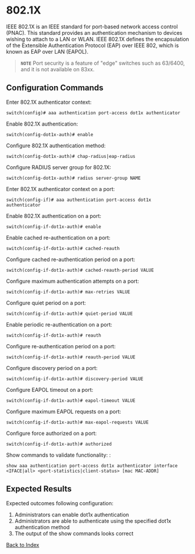 # 802.1X

IEEE 802.1X is an IEEE standard for port-based network access control (PNAC). This standard provides an authentication mechanism to devices wishing to attach to a LAN or WLAN. IEEE 802.1X defines the encapsulation of the Extensible Authentication Protocol (EAP) over IEEE 802, which is known as EAP over LAN (EAPOL).

> **`NOTE`** Port security is a feature of "edge" switches such as 63/6400, and it is not available on 83xx.

## Configuration Commands

Enter 802.1X authenticator context:

```text
switch(config)# aaa authentication port-access dot1x authenticator
```

Enable 802.1X authentication:

```text
switch(config-dot1x-auth)# enable
```

Configure 802.1X authentication method:

```text
switch(config-dot1x-auth)# chap-radius|eap-radius
```

Configure RADIUS server group for 802.1X:

```text
switch(config-dot1x-auth)# radius server-group NAME
```

Enter 802.1X authenticator context on a port:

```text
switch(config-if)# aaa authentication port-access dot1x
authenticator
```

Enable 802.1X authentication on a port:

```text
switch(config-if-dot1x-auth)# enable
```

Enable cached re-authentication on a port:

```text
switch(config-if-dot1x-auth)# cached-reauth
```

Configure cached re-authentication period on a port:

```text
switch(config-if-dot1x-auth)# cached-reauth-period VALUE
```

Configure maximum authentication attempts on a port:

```text
switch(config-if-dot1x-auth)# max-retries VALUE
```

Configure quiet period on a port:

```text
switch(config-if-dot1x-auth)# quiet-period VALUE
```

Enable periodic re-authentication on a port:

```text
switch(config-if-dot1x-auth)# reauth
```

Configure re-authentication period on a port:

```text
switch(config-if-dot1x-auth)# reauth-period VALUE
```

Configure discovery period on a port:

```text
switch(config-if-dot1x-auth)# discovery-period VALUE
```

Configure EAPOL timeout on a port:

```text
switch(config-if-dot1x-auth)# eapol-timeout VALUE
```

Configure maximum EAPOL requests on a port:

```text
switch(config-if-dot1x-auth)# max-eapol-requests VALUE
```

Configure force authorized on a port:

```text
switch(config-if-dot1x-auth)# authorized
```

Show commands to validate functionality: :

```text
show aaa authentication port-access dot1x authenticator interface <IFACE|all> <port-statistics|client-status> [mac MAC-ADDR]
```

## Expected Results

Expected outcomes following configuration:

1. Administrators can enable dot1x authentication
1. Administrators are able to authenticate using the specified dot1x authentication method
1. The output of the show commands looks correct

[Back to Index](README.md)
